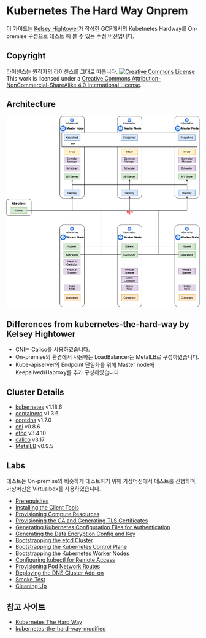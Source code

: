 # Kubernetes The Hard Way Onprem

이 가이드는 [Kelsey Hightower](https://github.com/kelseyhightower/kubernetes-the-hard-way)가 작성한 GCP에서의 Kubetnetes Hardway를 On-premise 구성으로 테스트 해 볼 수 있는 수정 버전입니다.

## Copyright

라이센스는 원작자의 라이센스를 그대로 따릅니다.
<a rel="license" href="http://creativecommons.org/licenses/by-nc-sa/4.0/"><img alt="Creative Commons License" style="border-width:0" src="https://i.creativecommons.org/l/by-nc-sa/4.0/88x31.png" /></a><br />This work is licensed under a <a rel="license" href="http://creativecommons.org/licenses/by-nc-sa/4.0/">Creative Commons Attribution-NonCommercial-ShareAlike 4.0 International License</a>.

## Architecture

![architecture](docs/images/kubernetes_hardway.png "architecture")

## Differences from kubernetes-the-hard-way by Kelsey Hightower 

* CNI는 Calico를 사용하였습니다.
* On-premise의 환경에서 사용하는 LoadBalancer는 MetalLB로 구성하였습니다.
* Kube-apiserver의 Endpoint 단일화를 위해 Master node에 Keepalived/Haproxy를 추가 구성하였습니다.

## Cluster Details

* [kubernetes](https://github.com/kubernetes/kubernetes) v1.18.6
* [containerd](https://github.com/containerd/containerd) v1.3.6
* [coredns](https://github.com/coredns/coredns) v1.7.0
* [cni](https://github.com/containernetworking/cni) v0.8.6
* [etcd](https://github.com/coreos/etcd) v3.4.10
* [calico](https://github.com/projectcalico/calico) v3.17
* [MetalLB](https://metallb.universe.tf) v0.9.5

## Labs

테스트는 On-premise와 비슷하게 테스트하기 위해 가상머신에서 테스트를 진행하며, 가상머신은 Virtualbox를 사용하였습니다.

* [Prerequisites](docs/01-prerequisites.md)
* [Installing the Client Tools](docs/02-compute-resources.md)
* [Provisioning Compute Resources](docs/03-client-tools.md)
* [Provisioning the CA and Generating TLS Certificates](docs/04-certificate-authority.md)
* [Generating Kubernetes Configuration Files for Authentication](docs/05-kubernetes-configuration-files.md)
* [Generating the Data Encryption Config and Key](docs/06-data-encryption-keys.md)
* [Bootstrapping the etcd Cluster](docs/07-bootstrapping-etcd.md)
* [Bootstrapping the Kubernetes Control Plane](docs/08-bootstrapping-kubernetes-controllers.md)
* [Bootstrapping the Kubernetes Worker Nodes](docs/09-bootstrapping-kubernetes-workers.md)
* [Configuring kubectl for Remote Access](docs/10-configuring-kubectl.md)
* [Provisioning Pod Network Routes](docs/11-pod-network-routes.md)
* [Deploying the DNS Cluster Add-on](docs/12-dns-addon.md)
* [Smoke Test](docs/13-smoke-test.md)
* [Cleaning Up](docs/14-cleanup.md)


## 참고 사이트
* [Kubernetes The Hard Way](https://github.com/kelseyhightower/kubernetes-the-hard-way)
* [kubernetes-the-hard-way-modified](https://github.com/jmyung/kubernetes-the-hard-way-modified)